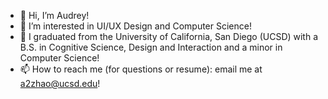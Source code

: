 - 👋 Hi, I’m Audrey!
- 👀 I’m interested in UI/UX Design and Computer Science!
- 🌱 I graduated from the University of California, San Diego (UCSD) with a B.S. in Cognitive Science, Design and Interaction and a minor in Computer Science!
- 📫 How to reach me (for questions or resume): email me at a2zhao@ucsd.edu!

<!---
audreyzhao75/audreyzhao75 is a ✨ special ✨ repository because its `README.md` (this file) appears on your GitHub profile.
You can click the Preview link to take a look at your changes.
--->
